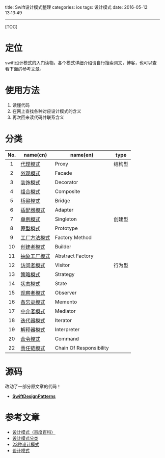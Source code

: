 title: Swift设计模式整理
categories: ios
tags: 设计模式
date: 2016-05-12 13:13:49

---

<!--head-->

[TOC]

# 定位

swift设计模式的入门读物。各个模式详细介绍请自行搜索网文，博客，也可以查看下面的参考文章。

# 使用方法

1. 读懂代码
2. 在网上查找各种对应设计模式的含义
3. 再次回来读代码并联系含义

# 分类

| No.  | name(cn)                                 | name(en)                | type |
| :--: | ---------------------------------------- | ----------------------- | :--: |
|  1   | [代理模式](http://qefee.com/2016/05/12/Swift%E8%AE%BE%E8%AE%A1%E6%A8%A1%E5%BC%8F%E4%B9%8B%E4%BF%9D%E6%8A%A4%E4%BB%A3%E7%90%86%E6%A8%A1%E5%BC%8F/) | Proxy                   | 结构型  |
|  2   | [外观模式](http://qefee.com/2016/05/12/Swift%E8%AE%BE%E8%AE%A1%E6%A8%A1%E5%BC%8F%E4%B9%8B%E5%A4%96%E8%A7%82%E6%A8%A1%E5%BC%8F/) | Facade                  |      |
|  3   | [装饰模式](http://qefee.com/2016/05/12/Swift%E8%AE%BE%E8%AE%A1%E6%A8%A1%E5%BC%8F%E4%B9%8B%E8%A3%85%E9%A5%B0%E6%A8%A1%E5%BC%8F/) | Decorator               |      |
|  4   | [组合模式](http://qefee.com/2016/05/12/Swift%E8%AE%BE%E8%AE%A1%E6%A8%A1%E5%BC%8F%E4%B9%8B%E7%BB%84%E5%90%88%E6%A8%A1%E5%BC%8F/) | Composite               |      |
|  5   | [桥梁模式](http://qefee.com/2016/05/11/Swift%E8%AE%BE%E8%AE%A1%E6%A8%A1%E5%BC%8F%E4%B9%8B%E6%A1%A5%E6%A2%81%E6%A8%A1%E5%BC%8F/) | Bridge                  |      |
|  6   | [适配器模式](http://qefee.com/2016/05/11/Swift%E8%AE%BE%E8%AE%A1%E6%A8%A1%E5%BC%8F%E4%B9%8B%E9%80%82%E9%85%8D%E5%99%A8%E6%A8%A1%E5%BC%8F/) | Adapter                 |      |
|  7   | [单例模式](http://qefee.com/2016/05/11/Swift%E8%AE%BE%E8%AE%A1%E6%A8%A1%E5%BC%8F%E4%B9%8B%E5%8D%95%E4%BE%8B%E6%A8%A1%E5%BC%8F/) | Singleton               | 创建型  |
|  8   | [原型模式](http://qefee.com/2016/05/11/Swift%E8%AE%BE%E8%AE%A1%E6%A8%A1%E5%BC%8F%E4%B9%8B%E5%8E%9F%E5%9E%8B%E6%A8%A1%E5%BC%8F/) | Prototype               |      |
|  9   | [工厂方法模式](http://qefee.com/2016/05/11/Swift%E8%AE%BE%E8%AE%A1%E6%A8%A1%E5%BC%8F%E4%B9%8B%E5%B7%A5%E5%8E%82%E6%96%B9%E6%B3%95%E6%A8%A1%E5%BC%8F/) | Factory Method          |      |
|  10  | [创建者模式](http://qefee.com/2016/05/11/Swift%E8%AE%BE%E8%AE%A1%E6%A8%A1%E5%BC%8F%E4%B9%8B%E5%88%9B%E5%BB%BA%E8%80%85%E6%A8%A1%E5%BC%8F/) | Builder                 |      |
|  11  | [抽象工厂模式](http://qefee.com/2016/05/10/Swift%E8%AE%BE%E8%AE%A1%E6%A8%A1%E5%BC%8F%E4%B9%8B%E6%8A%BD%E8%B1%A1%E5%B7%A5%E5%8E%82%E6%A8%A1%E5%BC%8F/) | Abstract Factory        |      |
|  12  | [访问者模式](http://qefee.com/2016/05/10/Swift%E8%AE%BE%E8%AE%A1%E6%A8%A1%E5%BC%8F%E4%B9%8B%E8%AE%BF%E9%97%AE%E8%80%85%E6%A8%A1%E5%BC%8F/) | Visitor                 | 行为型  |
|  13  | [策略模式](http://qefee.com/2016/05/10/Swift%E8%AE%BE%E8%AE%A1%E6%A8%A1%E5%BC%8F%E4%B9%8B%E7%AD%96%E7%95%A5%E6%A8%A1%E5%BC%8F/) | Strategy                |      |
|  14  | [状态模式](http://qefee.com/2016/05/10/Swift%E8%AE%BE%E8%AE%A1%E6%A8%A1%E5%BC%8F%E4%B9%8B%E7%8A%B6%E6%80%81%E6%A8%A1%E5%BC%8F/) | State                   |      |
|  15  | [观察者模式](http://qefee.com/2016/05/10/Swift%E8%AE%BE%E8%AE%A1%E6%A8%A1%E5%BC%8F%E4%B9%8B%E8%A7%82%E5%AF%9F%E8%80%85%E6%A8%A1%E5%BC%8F/) | Observer                |      |
|  16  | [备忘录模式](http://qefee.com/2016/05/09/Swift%E8%AE%BE%E8%AE%A1%E6%A8%A1%E5%BC%8F%E4%B9%8B%E5%A4%87%E5%BF%98%E5%BD%95%E6%A8%A1%E5%BC%8F/) | Memento                 |      |
|  17  | [中介者模式](http://qefee.com/2016/05/09/Swift%E8%AE%BE%E8%AE%A1%E6%A8%A1%E5%BC%8F%E4%B9%8B%E4%B8%AD%E4%BB%8B%E8%80%85%E6%A8%A1%E5%BC%8F/) | Mediator                |      |
|  18  | [迭代器模式](http://qefee.com/2016/05/09/Swift%E8%AE%BE%E8%AE%A1%E6%A8%A1%E5%BC%8F%E4%B9%8B%E8%BF%AD%E4%BB%A3%E5%99%A8%E6%A8%A1%E5%BC%8F/) | Iterator                |      |
|  19  | [解释器模式](http://qefee.com/2016/05/09/Swift%E8%AE%BE%E8%AE%A1%E6%A8%A1%E5%BC%8F%E4%B9%8B%E8%A7%A3%E9%87%8A%E5%99%A8%E6%A8%A1%E5%BC%8F/) | Interpreter             |      |
|  20  | [命令模式](http://qefee.com/2016/05/09/Swift%E8%AE%BE%E8%AE%A1%E6%A8%A1%E5%BC%8F%E4%B9%8B%E5%91%BD%E4%BB%A4%E6%A8%A1%E5%BC%8F/) | Command                 |      |
|  22  | [责任链模式](http://qefee.com/2016/05/09/Swift%E8%AE%BE%E8%AE%A1%E6%A8%A1%E5%BC%8F%E4%B9%8B%E8%B4%A3%E4%BB%BB%E9%93%BE%E6%A8%A1%E5%BC%8F/) | Chain Of Responsibility |      |

# 源码

改动了一部分原文章的代码！

* [**SwiftDesignPatterns**](https://github.com/aotian16/Blog/tree/master/Study/Dev/Swift/SwiftDesignPatterns)

# 参考文章

* [设计模式（百度百科）](http://baike.baidu.com/view/66964.htm)
* [设计模式分类](http://www.cnblogs.com/justForMe/archive/2011/07/18/2109211.html)
* [23种设计模式](http://www.cnblogs.com/beijiguangyong/archive/2010/11/15/2302807.html)
* [设计模式](http://www.runoob.com/design-pattern/design-pattern-tutorial.html)

<!--more-->



<!--body-->
